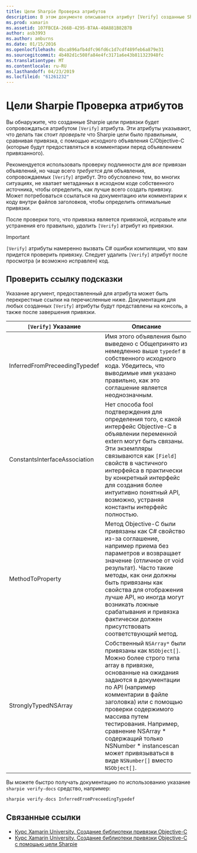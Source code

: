 ```yaml
---
title: Цели Sharpie Проверка атрибутов
description: В этом документе описывается атрибут [Verify] созданные Sharpie цели. Атрибут [Verify] светлые тона к разработчикам, где они должны вручную проверять, цель Sharpie выходных данных.
ms.prod: xamarin
ms.assetid: 107FBCEA-266B-4295-B7AA-40A881B82B7B
author: asb3993
ms.author: amburns
ms.date: 01/15/2016
ms.openlocfilehash: 4bca896afb4dfc96fd6c1d7cdf489feb6a879e31
ms.sourcegitcommit: 4b402d1c508fa84e4fc3171a6e43b811323948fc
ms.translationtype: MT
ms.contentlocale: ru-RU
ms.lasthandoff: 04/23/2019
ms.locfileid: "61261232"
---
```

# <a name="objective-sharpie-verify-attributes"></a>Цели Sharpie Проверка атрибутов

Вы обнаружите, что созданные Sharpie цели привязки будет сопровождаться атрибутом `[Verify]` атрибута. Эти атрибуты указывают, что делать так стоит _проверьте_ что Sharpie цели было правильным, сравнивая привязка, с помощью исходного объявления C/Objective-C (которые будут предоставляться в комментарии перед объявлением привязанного).

Рекомендуется использовать проверку подлинности для _все_ привязан объявлений, но чаще всего _требуется_ для объявления, сопровождаемых `[Verify]` атрибут. Это обусловлено тем, во многих ситуациях, не хватает метаданных в исходном коде собственного источника, чтобы определить, как лучше всего создать привязку. Может потребоваться ссылаться на документацию или комментарии к коду внутри файлов заголовков, чтобы определить оптимальные привязки.

После проверки того, что привязка является привязкой, исправьте или устранения его правильно, _удалить_ `[Verify]` атрибут из привязки.

> [!IMPORTANT]
> `[Verify]` атрибуты намеренно вызвать C# ошибки компиляции, что вам придется проверить привязку. Следует удалить `[Verify]` атрибут после просмотра (и возможно исправлен) код.

## <a name="verify-hints-reference"></a>Проверить ссылку подсказки

Указание аргумент, предоставленный для атрибута может быть перекрестные ссылки на перечисленные ниже. Документация для любых созданных `[Verify]` атрибуты будут представлены на консоль, а также после завершения привязки.

|`[Verify]` Указание|Описание|
|---|---|
|InferredFromPreceedingTypedef|Имя этого объявления было выведено с Общепринято из немедленно выше `typedef` в собственного исходного кода. Убедитесь, что выводимые имя указано правильно, как это соглашение является неоднозначным.|
|ConstantsInterfaceAssociation|Нет способа fool подтверждения для определения того, с какой интерфейс Objective-C в объявлении переменной extern могут быть связаны. Эти экземпляры связываются как `[Field]` свойств в частичного интерфейса в практически by конкретный интерфейс для создания более интуитивно понятный API, возможно, устраняя константы интерфейс полностью.|
|MethodToProperty|Метод Objective-C были привязаны как C# свойство из-за соглашение, например приема без параметров и возвращает значение (отличное от void результат). Часто такие методы, как они должны быть привязаны как свойства для отображения лучше API, но иногда могут возникать ложные срабатывания и привязка фактически должен присутствовать соответствующий метод.|
|StronglyTypedNSArray|Собственный `NSArray*` были привязаны как `NSObject[]`. Можно более строго типа array в привязке, основанные на ожидания задаются в документации по API (например комментарии в файле заголовка) или с помощью проверки содержимого массива путем тестирования. Например, сравнение NSArray * содержащий только NSNumber * instancescan может привязываться в виде `NSNumber[]` вместо `NSObject[]`.|

Вы можете быстро получать документацию по использованию указание `sharpie verify-docs` средство, например:

```csharp
sharpie verify-docs InferredFromPreceedingTypedef
```

## <a name="related-links"></a>Связанные ссылки

- [Курс Xamarin University. Создание библиотеки привязки Objective-C](https://university.xamarin.com/classes/track/all#building-an-objective-c-bindings-library)
- [Курс Xamarin University. Создание библиотеки привязки Objective-C с помощью цели Sharpie](https://university.xamarin.com/classes/track/all#build-an-objective-c-bindings-library-with-objective-sharpie)
